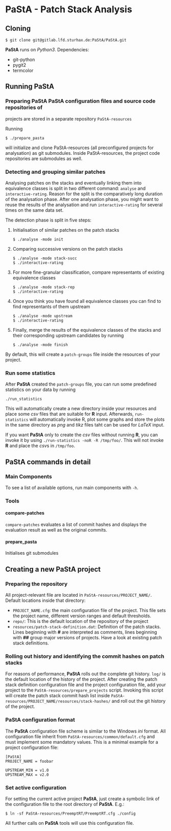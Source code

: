 PaStA - Patch Stack Analysis
============================

Cloning
-------
```
$ git clone git@gitlab.lfd.sturhax.de:PaStA/PaStA.git
```

**PaStA** runs on *Python3*.
Dependencies:
- git-python
- pygit2
- termcolor

Running PaStA
-------------

### Preparing PaStA PaStA configuration files and source code repositories of
projects are stored in a separate repository `PaStA-resources`

Running
```
$ ./prepare_pasta
```
will initialize and clone PaStA-resources (all preconfigured projects for
analysation) as git submodules. Inside PaStA-resources, the project code
repositories are submodules as well.

### Detecting and grouping similar patches
Analysing patches on the stacks and eventually linking them into equivalence
classes is split in two different command: `analyse` and `interactive-rating`.
Reason for the split is the comparatively long duration of the analysation
phase. After one analysation phase, you might want to reuse the results of the
analysation and run `interactive-rating` for several times on the same data set.

The detection phase is split in five steps:
1. Initialisation of similar patches on the patch stacks
   ```
   $ ./analyse -mode init
   ```
2. Comparing successive versions on the patch stacks
   ```
   $ ./analyse -mode stack-succ
   $ ./interactive-rating
   ```
3. For more fine-granular classification, compare representants of existing
   equivalence classes
   ```
   $ ./analyse -mode stack-rep
   $ ./interactive-rating
   ```
4. Once you think you have found all equivalence classes you can find to find
   representants of them upstream
   ```
   $ ./analyse -mode upstream
   $ ./interactive-rating
   ```
5. Finally, merge the results of the equivalence classes of the stacks and their
   corresponding upstream candidates by running
   ```
   $ ./analyse -mode finish
   ```

By default, this will create a `patch-groups` file inside the resources of your
project.

### Run some statistics
After **PaStA** created the `patch-groups` file, you can run some predefined
statistics on your data by running

```
./run_statistics
```

This will automatically create a new directory inside your resources and place
some *csv* files that are suitable for **R** input.  Afterwards,
`run-statistics` will automatically invoke R, plot some graphs and store the
plots in the same directory as *png* and *tikz* files taht can be used for
*LaTeX* input.

If you want **PaStA** only to create the *csv* files without running **R**, you
can invoke it by using `./run-statistics -noR -R /tmp/foo/`.  This will not
invoke **R** and place the *csv*s in `/tmp/foo`.

PaStA commands in detail
------------------------
### Main Components
To see a list of available options, run main components with `-h`.

### Tools
#### compare-patches
`compare-patches` evaluates a list of commit hashes and displays the evaluation
result as well as the original commits.

#### prepare_pasta
Initialises git submodules

Creating a new PaStA project
----------------------------
### Preparing the repository
All project-relevant file are located in `PaStA-resources/PROJECT_NAME/`.
Default locations inside that directory:
- `PROJECT_NAME.cfg`: the main configuration file of the project. This file sets
  the project name, different version ranges and default thresholds.
- `repo/`: This is the default location of the repository of the project
- `resources/patch-stack-definition.dat`: Definition of the patch stacks.
  Lines beginning with **#** are interpreted as comments, lines beginning with
  **##** group major versions of projects. Have a look at existing patch stack
  definitions.

### Rolling out history and identifying the commit hashes on patch stacks
For reasons of performance, **PaStA** rolls out the complete git history.
`log/` is the default location of the history of the project.
After creating the patch stack definition configuration file and the project
configuration file, add your project to the `PaStA-resources/prepare_projects`
script. Invoking this script will create the patch stack commit hash list inside
`PaStA-resources/PROJECT_NAME/resources/stack-hashes/` and roll out the git
history of the project.

### PaStA configuration format
The **PaStA** configuration file scheme is similar to the Windows *ini* format.
All configuration file inherit from `PaStA-resources/common/default.cfg` and
must implement some mandatory values. This is a minimal example for a project
configuration file:
```
[PaStA]
PROJECT_NAME = foobar

UPSTREAM_MIN = v1.0
UPSTREAM_MAX = v2.0
```

### Set active configuration
For setting the current active project **PaStA**, just create a symbolic link of
the configuration file to the root directory of **PaStA**. E.g.:
```
$ ln -sf PaStA-resources/PreemptRT/PreemptRT.cfg ./config
```

All further calls on **PaStA** tools will use this configuration file.
